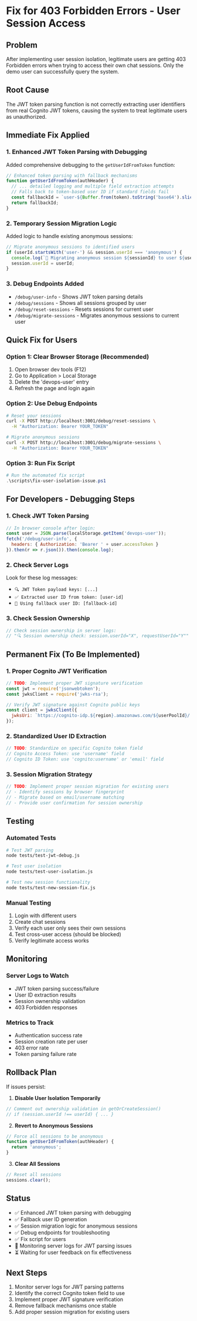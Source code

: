 # Fix for 403 Forbidden Errors - User Session Access

## Problem
After implementing user session isolation, legitimate users are getting 403 Forbidden errors when trying to access their own chat sessions. Only the demo user can successfully query the system.

## Root Cause
The JWT token parsing function is not correctly extracting user identifiers from real Cognito JWT tokens, causing the system to treat legitimate users as unauthorized.

## Immediate Fix Applied

### 1. Enhanced JWT Token Parsing with Debugging
Added comprehensive debugging to the `getUserIdFromToken` function:

```javascript
// Enhanced token parsing with fallback mechanisms
function getUserIdFromToken(authHeader) {
  // ... detailed logging and multiple field extraction attempts
  // Falls back to token-based user ID if standard fields fail
  const fallbackId = `user-${Buffer.from(token).toString('base64').slice(0, 8)}`;
  return fallbackId;
}
```

### 2. Temporary Session Migration Logic
Added logic to handle existing anonymous sessions:

```javascript
// Migrate anonymous sessions to identified users
if (userId.startsWith('user-') && session.userId === 'anonymous') {
  console.log(`🔄 Migrating anonymous session ${sessionId} to user ${userId}`);
  session.userId = userId;
}
```

### 3. Debug Endpoints Added
- `/debug/user-info` - Shows JWT token parsing details
- `/debug/sessions` - Shows all sessions grouped by user
- `/debug/reset-sessions` - Resets sessions for current user
- `/debug/migrate-sessions` - Migrates anonymous sessions to current user

## Quick Fix for Users

### Option 1: Clear Browser Storage (Recommended)
1. Open browser dev tools (F12)
2. Go to Application > Local Storage
3. Delete the 'devops-user' entry
4. Refresh the page and login again

### Option 2: Use Debug Endpoints
```bash
# Reset your sessions
curl -X POST http://localhost:3001/debug/reset-sessions \
  -H "Authorization: Bearer YOUR_TOKEN"

# Migrate anonymous sessions
curl -X POST http://localhost:3001/debug/migrate-sessions \
  -H "Authorization: Bearer YOUR_TOKEN"
```

### Option 3: Run Fix Script
```powershell
# Run the automated fix script
.\scripts\fix-user-isolation-issue.ps1
```

## For Developers - Debugging Steps

### 1. Check JWT Token Parsing
```javascript
// In browser console after login:
const user = JSON.parse(localStorage.getItem('devops-user'));
fetch('/debug/user-info', {
  headers: { Authorization: 'Bearer ' + user.accessToken }
}).then(r => r.json()).then(console.log);
```

### 2. Check Server Logs
Look for these log messages:
- `🔍 JWT Token payload keys: [...]`
- `✅ Extracted user ID from token: [user-id]`
- `🔄 Using fallback user ID: [fallback-id]`

### 3. Check Session Ownership
```javascript
// Check session ownership in server logs:
// "🔍 Session ownership check: session.userId="X", requestUserId="Y""
```

## Permanent Fix (To Be Implemented)

### 1. Proper Cognito JWT Verification
```javascript
// TODO: Implement proper JWT signature verification
const jwt = require('jsonwebtoken');
const jwksClient = require('jwks-rsa');

// Verify JWT signature against Cognito public keys
const client = jwksClient({
  jwksUri: `https://cognito-idp.${region}.amazonaws.com/${userPoolId}/.well-known/jwks.json`
});
```

### 2. Standardized User ID Extraction
```javascript
// TODO: Standardize on specific Cognito token field
// Cognito Access Token: use 'username' field
// Cognito ID Token: use 'cognito:username' or 'email' field
```

### 3. Session Migration Strategy
```javascript
// TODO: Implement proper session migration for existing users
// - Identify sessions by browser fingerprint
// - Migrate based on email/username matching
// - Provide user confirmation for session ownership
```

## Testing

### Automated Tests
```bash
# Test JWT parsing
node tests/test-jwt-debug.js

# Test user isolation
node tests/test-user-isolation.js

# Test new session functionality
node tests/test-new-session-fix.js
```

### Manual Testing
1. Login with different users
2. Create chat sessions
3. Verify each user only sees their own sessions
4. Test cross-user access (should be blocked)
5. Verify legitimate access works

## Monitoring

### Server Logs to Watch
- JWT token parsing success/failure
- User ID extraction results
- Session ownership validation
- 403 Forbidden responses

### Metrics to Track
- Authentication success rate
- Session creation rate per user
- 403 error rate
- Token parsing failure rate

## Rollback Plan

If issues persist:

1. **Disable User Isolation Temporarily**
```javascript
// Comment out ownership validation in getOrCreateSession()
// if (session.userId !== userId) { ... }
```

2. **Revert to Anonymous Sessions**
```javascript
// Force all sessions to be anonymous
function getUserIdFromToken(authHeader) {
  return 'anonymous';
}
```

3. **Clear All Sessions**
```javascript
// Reset all sessions
sessions.clear();
```

## Status

- ✅ Enhanced JWT token parsing with debugging
- ✅ Fallback user ID generation
- ✅ Session migration logic for anonymous sessions
- ✅ Debug endpoints for troubleshooting
- ✅ Fix script for users
- 🔄 Monitoring server logs for JWT parsing issues
- ⏳ Waiting for user feedback on fix effectiveness

## Next Steps

1. Monitor server logs for JWT parsing patterns
2. Identify the correct Cognito token field to use
3. Implement proper JWT signature verification
4. Remove fallback mechanisms once stable
5. Add proper session migration for existing users